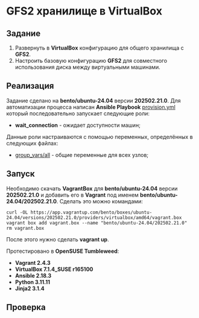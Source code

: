 # GFS2 хранилище в VirtualBox

## Задание

1. Развернуть в **VirtualBox** конфигурацию для общего хранилища с **GFS2**.
2. Настроить базовую конфигурацию **GFS2** для совместного использования диска между виртуальными машинами.

## Реализация

Задание сделано на **bento/ubuntu-24.04** версии **202502.21.0**. Для автоматизации процесса написан **Ansible Playbook** [provision.yml](provision.yml) который последовательно запускает следующие роли:

- **wait_connection** - ожидает доступности машин;

Данные роли настраиваются с помощью переменных, определённых в следующих файлах:

- [group_vars/all](group_vars/all.yml) - общие переменные для всех узлов;

## Запуск

Необходимо скачать **VagrantBox** для **bento/ubuntu-24.04** версии **202502.21.0** и добавить его в **Vagrant** под именем **bento/ubuntu-24.04/202502.21.0**. Сделать это можно командами:

```shell
curl -OL https://app.vagrantup.com/bento/boxes/ubuntu-24.04/versions/202502.21.0/providers/virtualbox/amd64/vagrant.box
vagrant box add vagrant.box --name "bento/ubuntu-24.04/202502.21.0"
rm vagrant.box
```

После этого нужно сделать **vagrant up**.

Протестировано в **OpenSUSE Tumbleweed**:

- **Vagrant 2.4.3**
- **VirtualBox 7.1.4_SUSE r165100**
- **Ansible 2.18.3**
- **Python 3.11.11**
- **Jinja2 3.1.4**

## Проверка
